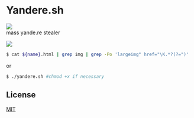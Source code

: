 # Yandere.sh  
![](https://img.shields.io/badge/code-yandere-blueviolet)  
mass yande.re stealer  

![](https://1.bp.blogspot.com/-fIfEmdtv-GI/XUdOAc8Et4I/AAAAAAAAJmU/InyiZ1lRIHsZ7pGhBnjapfTt5BG_FBVEACEwYBhgL/s1600/Screenshot_56.png)  

```sh
$ cat ${name}.html | grep img | grep -Po 'largeimg" href="\K.*?(?=")' | sed 's/\?.*//' > result/links.txt;
```  
or  
```sh
$ ./yandere.sh #chmod +x if necessary
```  
## License
[MIT](https://choosealicense.com/licenses/mit/)